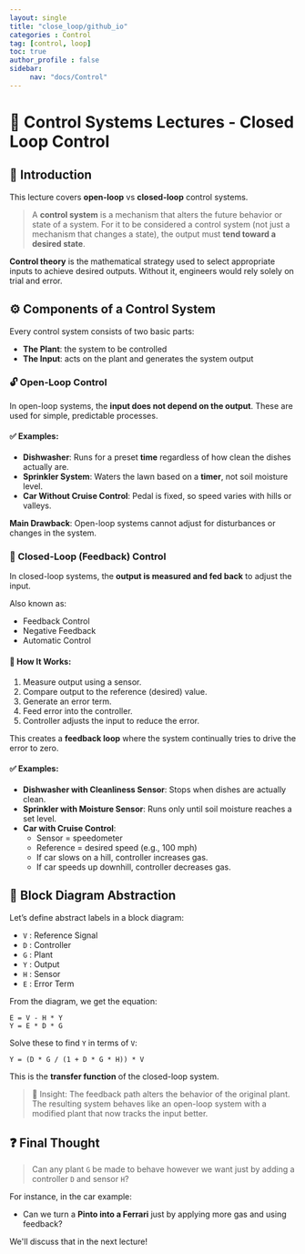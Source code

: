 ```yaml
---
layout: single
title: "close_loop/github_io"
categories : Control 
tag: [control, loop]
toc: true
author_profile : false
sidebar:
     nav: "docs/Control"
---
```




# 🚗 Control Systems Lectures - Closed Loop Control

## 🎯 Introduction

This lecture covers **open-loop** vs **closed-loop** control systems.

> A **control system** is a mechanism that alters the future behavior or state of a system. For it to be considered a control system (not just a mechanism that changes a state), the output must **tend toward a desired state**.

**Control theory** is the mathematical strategy used to select appropriate inputs to achieve desired outputs. Without it, engineers would rely solely on trial and error.

## ⚙️ Components of a Control System

Every control system consists of two basic parts:

- **The Plant**: the system to be controlled
- **The Input**: acts on the plant and generates the system output

### 🔓 Open-Loop Control

In open-loop systems, the **input does not depend on the output**. These are used for simple, predictable processes.

#### ✅ Examples:

- **Dishwasher**: Runs for a preset **time** regardless of how clean the dishes actually are.
- **Sprinkler System**: Waters the lawn based on a **timer**, not soil moisture level.
- **Car Without Cruise Control**: Pedal is fixed, so speed varies with hills or valleys.

**Main Drawback**: Open-loop systems cannot adjust for disturbances or changes in the system.

### 🔁 Closed-Loop (Feedback) Control

In closed-loop systems, the **output is measured and fed back** to adjust the input.

Also known as:

- Feedback Control
- Negative Feedback
- Automatic Control

#### 🧠 How It Works:

1. Measure output using a sensor.
2. Compare output to the reference (desired) value.
3. Generate an error term.
4. Feed error into the controller.
5. Controller adjusts the input to reduce the error.

This creates a **feedback loop** where the system continually tries to drive the error to zero.

#### ✅ Examples:

- **Dishwasher with Cleanliness Sensor**: Stops when dishes are actually clean.
- **Sprinkler with Moisture Sensor**: Runs only until soil moisture reaches a set level.
- **Car with Cruise Control**:
  - Sensor = speedometer
  - Reference = desired speed (e.g., 100 mph)
  - If car slows on a hill, controller increases gas.
  - If car speeds up downhill, controller decreases gas.

## 📐 Block Diagram Abstraction

Let’s define abstract labels in a block diagram:

- `V` : Reference Signal
- `D` : Controller
- `G` : Plant
- `Y` : Output
- `H` : Sensor
- `E` : Error Term

From the diagram, we get the equation:

```
E = V - H * Y
Y = E * D * G
```

Solve these to find `Y` in terms of `V`:

```
Y = (D * G / (1 + D * G * H)) * V
```

This is the **transfer function** of the closed-loop system.

> 🎯 Insight: The feedback path alters the behavior of the original plant. The resulting system behaves like an open-loop system with a modified plant that now tracks the input better.

## ❓ Final Thought

> Can any plant `G` be made to behave however we want just by adding a controller `D` and sensor `H`?

For instance, in the car example:

- Can we turn a **Pinto into a Ferrari** just by applying more gas and using feedback?

We'll discuss that in the next lecture!







